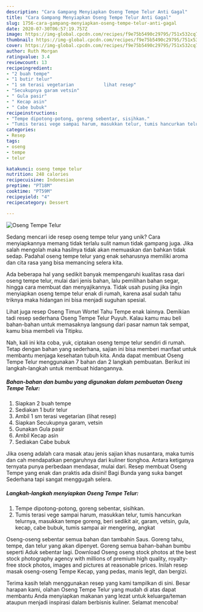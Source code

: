 ```yaml
---
description: "Cara Gampang Menyiapkan Oseng Tempe Telur Anti Gagal"
title: "Cara Gampang Menyiapkan Oseng Tempe Telur Anti Gagal"
slug: 1756-cara-gampang-menyiapkan-oseng-tempe-telur-anti-gagal
date: 2020-07-30T06:57:19.757Z
image: https://img-global.cpcdn.com/recipes/f9e75b5490c29795/751x532cq70/oseng-tempe-telur-foto-resep-utama.jpg
thumbnail: https://img-global.cpcdn.com/recipes/f9e75b5490c29795/751x532cq70/oseng-tempe-telur-foto-resep-utama.jpg
cover: https://img-global.cpcdn.com/recipes/f9e75b5490c29795/751x532cq70/oseng-tempe-telur-foto-resep-utama.jpg
author: Ruth Morgan
ratingvalue: 3.4
reviewcount: 13
recipeingredient:
- "2 buah tempe"
- "1 butir telur"
- "1 sm terasi vegetarian           lihat resep"
- "Secukupnya garam vetsin"
- " Gula pasir"
- " Kecap asin"
- " Cabe bubuk"
recipeinstructions:
- "Tempe dipotong-potong, goreng sebentar, sisihkan."
- "Tumis terasi vege sampai harum, masukkan telur, tumis hancurkan telurnya, masukkan tempe goreng, beri sedikit air, garam, vetsin, gula, kecap, cabe bubuk, tumis sampai air mengering, angkat"
categories:
- Resep
tags:
- oseng
- tempe
- telur

katakunci: oseng tempe telur 
nutrition: 248 calories
recipecuisine: Indonesian
preptime: "PT18M"
cooktime: "PT59M"
recipeyield: "4"
recipecategory: Dessert

---
```



![Oseng Tempe Telur](https://img-global.cpcdn.com/recipes/f9e75b5490c29795/751x532cq70/oseng-tempe-telur-foto-resep-utama.jpg)

Sedang mencari ide resep oseng tempe telur yang unik? Cara menyiapkannya memang tidak terlalu sulit namun tidak gampang juga. Jika salah mengolah maka hasilnya tidak akan memuaskan dan bahkan tidak sedap. Padahal oseng tempe telur yang enak seharusnya memiliki aroma dan cita rasa yang bisa memancing selera kita.

Ada beberapa hal yang sedikit banyak mempengaruhi kualitas rasa dari oseng tempe telur, mulai dari jenis bahan, lalu pemilihan bahan segar, hingga cara membuat dan menyajikannya. Tidak usah pusing jika ingin menyiapkan oseng tempe telur enak di rumah, karena asal sudah tahu triknya maka hidangan ini bisa menjadi suguhan spesial.

Lihat juga resep Oseng Timun Wortel Tahu Tempe enak lainnya. Demikian tadi resep sederhana Oseng Tempe Telur Puyuh. Kalau kamu mau beli bahan-bahan untuk memasaknya langsung dari pasar namun tak sempat, kamu bisa membeli via Titipku.


Nah, kali ini kita coba, yuk, ciptakan oseng tempe telur sendiri di rumah. Tetap dengan bahan yang sederhana, sajian ini bisa memberi manfaat untuk membantu menjaga kesehatan tubuh kita. Anda dapat membuat Oseng Tempe Telur menggunakan 7 bahan dan 2 langkah pembuatan. Berikut ini langkah-langkah untuk membuat hidangannya.

<!--inarticleads1-->

##### Bahan-bahan dan bumbu yang digunakan dalam pembuatan Oseng Tempe Telur:

1. Siapkan 2 buah tempe
1. Sediakan 1 butir telur
1. Ambil 1 sm terasi vegetarian           (lihat resep)
1. Siapkan Secukupnya garam, vetsin
1. Gunakan  Gula pasir
1. Ambil  Kecap asin
1. Sediakan  Cabe bubuk


Jika oseng adalah cara masak atau jenis sajian khas nusantara, maka tumis dan cah mendapatkan pengaruhnya dari kuliner tionghoa. Antara ketiganya ternyata punya perbedaan mendasar, mulai dari. Resep membuat Oseng Tempe yang enak dan praktis ada disini! Bagi Bunda yang suka banget Sederhana tapi sangat menggugah selera. 

<!--inarticleads2-->

##### Langkah-langkah menyiapkan Oseng Tempe Telur:

1. Tempe dipotong-potong, goreng sebentar, sisihkan.
1. Tumis terasi vege sampai harum, masukkan telur, tumis hancurkan telurnya, masukkan tempe goreng, beri sedikit air, garam, vetsin, gula, kecap, cabe bubuk, tumis sampai air mengering, angkat


Oseng-oseng sebentar semua bahan dan tambahin Saus. Goreng tahu, tempe, dan telur yang akan dipenyet. Goreng semua bahan-bahan bumbu seperti Aduk sebentar lagi. Download Oseng oseng stock photos at the best stock photography agency with millions of premium high quality, royalty-free stock photos, images and pictures at reasonable prices. Inilah resep masak oseng-oseng Tempe Kecap, yang pedas, manis legit, dan bergizi. 

Terima kasih telah menggunakan resep yang kami tampilkan di sini. Besar harapan kami, olahan Oseng Tempe Telur yang mudah di atas dapat membantu Anda menyiapkan makanan yang lezat untuk keluarga/teman ataupun menjadi inspirasi dalam berbisnis kuliner. Selamat mencoba!
